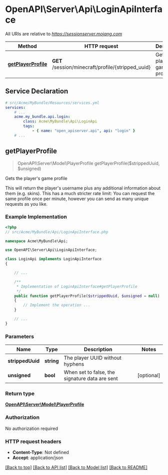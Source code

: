 # OpenAPI\Server\Api\LoginApiInterface

All URIs are relative to *https://sessionserver.mojang.com*

Method | HTTP request | Description
------------- | ------------- | -------------
[**getPlayerProfile**](LoginApiInterface.md#getPlayerProfile) | **GET** /session/minecraft/profile/{stripped_uuid} | Gets the player&#39;s game profile


## Service Declaration
```yaml
# src/Acme/MyBundle/Resources/services.yml
services:
    # ...
    acme.my_bundle.api.login:
        class: Acme\MyBundle\Api\LoginApi
        tags:
            - { name: "open_apiserver.api", api: "login" }
    # ...
```

## **getPlayerProfile**
> OpenAPI\Server\Model\PlayerProfile getPlayerProfile($strippedUuid, $unsigned)

Gets the player's game profile

This will return the player's username plus any additional information about them (e.g. skins). This has a much stricter rate limit: You can request the same profile once per minute, however you can send as many unique requests as you like.

### Example Implementation
```php
<?php
// src/Acme/MyBundle/Api/LoginApiInterface.php

namespace Acme\MyBundle\Api;

use OpenAPI\Server\Api\LoginApiInterface;

class LoginApi implements LoginApiInterface
{

    // ...

    /**
     * Implementation of LoginApiInterface#getPlayerProfile
     */
    public function getPlayerProfile($strippedUuid, $unsigned = null)
    {
        // Implement the operation ...
    }

    // ...
}
```

### Parameters

Name | Type | Description  | Notes
------------- | ------------- | ------------- | -------------
 **strippedUuid** | **string**| The player UUID without hyphens |
 **unsigned** | **bool**| When set to false, the signature data are sent | [optional]

### Return type

[**OpenAPI\Server\Model\PlayerProfile**](../Model/PlayerProfile.md)

### Authorization

No authorization required

### HTTP request headers

 - **Content-Type**: Not defined
 - **Accept**: application/json

[[Back to top]](#) [[Back to API list]](../../README.md#documentation-for-api-endpoints) [[Back to Model list]](../../README.md#documentation-for-models) [[Back to README]](../../README.md)

